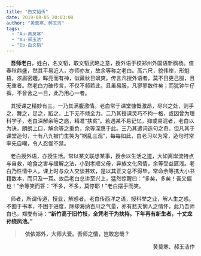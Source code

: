 ```yaml
---
title: "白文韬传"
date: 2019-08-05 20:03:08
author: "黄莫寒、郝玉洁"
tags: 
  - "Au-黄莫寒"
  - "Au-郝玉洁"
  - "Ob-白文韬"
---
```


<p>&nbsp; &nbsp;<strong>吾师老白</strong>，姓白，名文韬，取文韬武略之意，授外语于校郑州外国语新枫杨。值春秋鼎盛，然其平易近人，亦师亦友，故余等称之老白。高六尺，貌伟岸，形魁梧，浓眉密睫，眸亮而有神，似藏秋日飒爽。传言凡授外语者，莫不日更己服，且无重者。然老白力破传言，不仅不频若此，且虽易服，凡寥寥数件矣；而犹钟牛仔裤，不曾舍之一日，此乃用心一者。</p>
<p>&nbsp; &nbsp;其授课之精妙有三。一乃其满腹激情。老白常于课堂慷慨激昂，尽兴之处，则手之，舞之，足之，蹈之，上下无不倾全力。二乃其授课灵巧不拘一格，或因曾为理科学子，老白深解余等之惑，精准&ldquo;扶贫&rdquo;。若遇某不易记忆，抑或易混者，老白以为诀，朗朗上口，解余等之重负，余等深惠于此。三乃其遣词造句之奇。但凡其于课堂造句，十有八九被门生笑为&ldquo;祸乱三观&rdquo;，每每如此，白老习以为常，造句时常率先自嘲，令人忍俊不禁。</p>
<p>&nbsp; &nbsp;老白授外语，亦授生活。常以某文联想某事，授余以生活之道，大如离岸流特点与自救，呛食之害与缓解之法，小到孝顺父母，异族文化风情，余等受益匪浅。老白乃性情中人，课上时与众人交谈甚欢，是以其正文总不得毕，常命余等携大小书籍数本，而只及一耳。故后老白总讲至兴上，猛然惊醒曰：&ldquo;多矣，多矣！吾又偏也！&rdquo;余等笑而答：&ldquo;不多，不多，莫停耶！&rdquo;老白摆手而笑。</p>
<p>&nbsp; &nbsp;师者，所谓传道，授业，解惑者。老白传西洋之语，授科举之业，解人生之惑。不囿于书本，不困于进度，除却海纳百川之气量，亦有悲天悯人之情怀，此乃吾师白也。郑燮有诗：<strong>&ldquo;新竹高于旧竹枝，全凭老干为扶持。下年再有新生者，十丈龙孙绕凤池。&rdquo;</strong></p>
<blockquote><strong>&nbsp; &nbsp;依依郑外，大师大爱。吾师之情，岂敢忘哉？</strong>
</blockquote>
<p style="text-align: right;">黄莫寒、郝玉洁作</p>